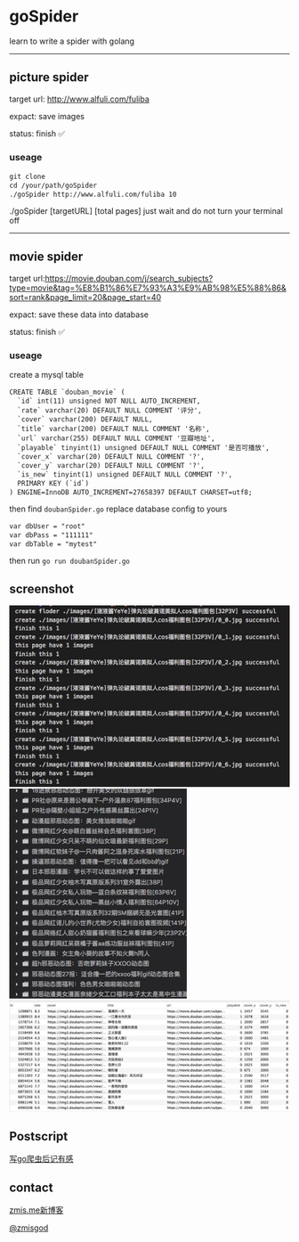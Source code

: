 # goSpider

learn to write a spider with golang

<hr />

## picture spider

target url: http://www.alfuli.com/fuliba

expact: save images

status: finish ✅

### useage

```
git clone
cd /your/path/goSpider
./goSpider http://www.alfuli.com/fuliba 10
```

./goSpider [targetURL] [total pages]
just wait and do not turn your terminal off

<hr />

## movie spider

target url:https://movie.douban.com/j/search_subjects?type=movie&tag=%E8%B1%86%E7%93%A3%E9%AB%98%E5%88%86&sort=rank&page_limit=20&page_start=40

expact: save these data into database

status: finish ✅

### useage

create a mysql table
```
CREATE TABLE `douban_movie` (
  `id` int(11) unsigned NOT NULL AUTO_INCREMENT,
  `rate` varchar(20) DEFAULT NULL COMMENT '评分',
  `cover` varchar(200) DEFAULT NULL,
  `title` varchar(200) DEFAULT NULL COMMENT '名称',
  `url` varchar(255) DEFAULT NULL COMMENT '豆瓣地址',
  `playable` tinyint(1) unsigned DEFAULT NULL COMMENT '是否可播放',
  `cover_x` varchar(20) DEFAULT NULL COMMENT '?',
  `cover_y` varchar(20) DEFAULT NULL COMMENT '?',
  `is_new` tinyint(1) unsigned DEFAULT NULL COMMENT '?',
  PRIMARY KEY (`id`)
) ENGINE=InnoDB AUTO_INCREMENT=27658397 DEFAULT CHARSET=utf8;
```
then find `doubanSpider.go` replace database config to yours

```
var dbUser = "root"
var dbPass = "111111"
var dbTable = "mytest"
```

then run ```go run doubanSpider.go```

## screenshot

<img src="https://github.com/zmisgod/goSpider/blob/master/demo/run.png">

<img src="https://github.com/zmisgod/goSpider/blob/master/demo/folder.png">

<img src="https://github.com/zmisgod/goSpider/blob/master/demo/douban_movie.png">

## Postscript

<a href="https://zmis.me/detail_1291">写go爬虫后记有感</a>

## contact

<a href="https://zmis.me">zmis.me新博客</a>

<a href="https://weibo.com/zmisgod">@zmisgod</a>